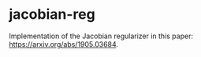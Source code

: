 # jacobian-reg
Implementation of the Jacobian regularizer in this paper: https://arxiv.org/abs/1905.03684. 

